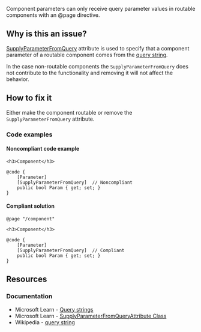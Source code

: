 Component parameters can only receive query parameter values in routable components with an @page directive.
 
## Why is this an issue?
 
[SupplyParameterFromQuery](https://learn.microsoft.com/en-us/dotnet/api/microsoft.aspnetcore.components.supplyparameterfromqueryattribute) attribute is used to specify that a component parameter of a routable component comes from the [query string](https://en.wikipedia.org/wiki/Query_string).
 
In the case non-routable components the `SupplyParameterFromQuery` does not contribute to the functionality and removing it will not affect the behavior.
 
## How to fix it
 
Either make the component routable or remove the `SupplyParameterFromQuery` attribute.
 
### Code examples
 
#### Noncompliant code example

    <h3>Component</h3>
    
    @code {
        [Parameter]
        [SupplyParameterFromQuery]  // Noncompliant
        public bool Param { get; set; }
    }

#### Compliant solution

    @page "/component"
    
    <h3>Component</h3>
    
    @code {
        [Parameter]
        [SupplyParameterFromQuery]  // Compliant
        public bool Param { get; set; }
    }

## Resources
 
### Documentation
 
- Microsoft Learn - [Query strings](https://learn.microsoft.com/en-us/aspnet/core/blazor/fundamentals/routing#query-strings)
- Microsoft Learn - [SupplyParameterFromQueryAttribute Class](https://learn.microsoft.com/en-us/dotnet/api/microsoft.aspnetcore.components.supplyparameterfromqueryattribute)
- Wikipedia - [query string](https://en.wikipedia.org/wiki/Query_string)